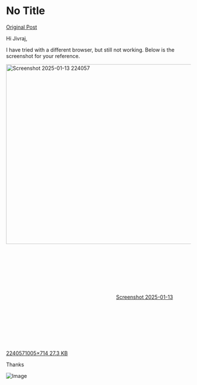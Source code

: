 # No Title

[Original Post](https://discourse.onlinedegree.iitm.ac.in/t/161083/41)

<p>Hi Jivraj,</p>
<p>I have tried with a different browser, but still not working. Below is the screenshot for your reference.<br>
<div class="lightbox-wrapper"><a class="lightbox" href="https://europe1.discourse-cdn.com/flex013/uploads/iitm/original/3X/0/d/0d763aca30ffeed7a3f4758aa70e06baff508f77.png" data-download-href="/uploads/short-url/1V5vNQAsiPaGTsOslafJcKEUNBZ.png?dl=1" title="Screenshot 2025-01-13 224057" rel="noopener nofollow ugc"><img src="https://europe1.discourse-cdn.com/flex013/uploads/iitm/optimized/3X/0/d/0d763aca30ffeed7a3f4758aa70e06baff508f77_2_690x490.png" alt="Screenshot 2025-01-13 224057" data-base62-sha1="1V5vNQAsiPaGTsOslafJcKEUNBZ" width="690" height="490" srcset="https://europe1.discourse-cdn.com/flex013/uploads/iitm/optimized/3X/0/d/0d763aca30ffeed7a3f4758aa70e06baff508f77_2_690x490.png, https://europe1.discourse-cdn.com/flex013/uploads/iitm/original/3X/0/d/0d763aca30ffeed7a3f4758aa70e06baff508f77.png 1.5x, https://europe1.discourse-cdn.com/flex013/uploads/iitm/original/3X/0/d/0d763aca30ffeed7a3f4758aa70e06baff508f77.png 2x" data-dominant-color="313132"><div class="meta"><svg class="fa d-icon d-icon-far-image svg-icon" aria-hidden="true"><use href="#far-image"></use></svg><span class="filename">Screenshot 2025-01-13 224057</span><span class="informations">1005×714 27.3 KB</span><svg class="fa d-icon d-icon-discourse-expand svg-icon" aria-hidden="true"><use href="#discourse-expand"></use></svg></div></a></div></p>
<p>Thanks</p>

![Image](https://europe1.discourse-cdn.com/flex013/uploads/iitm/optimized/3X/0/d/0d763aca30ffeed7a3f4758aa70e06baff508f77_2_690x490.png)